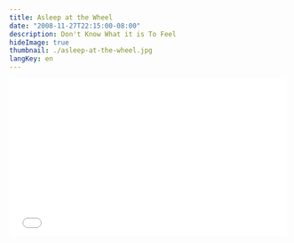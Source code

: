 ```yaml
---
title: Asleep at the Wheel
date: "2008-11-27T22:15:00-08:00"
description: Don't Know What it is To Feel
hideImage: true
thumbnail: ./asleep-at-the-wheel.jpg
langKey: en
---
```


<iframe src="//player.vimeo.com/video/9932047?title=0&byline=0&portrait=0&color=54b4d8&" width="500" height="281" frameborder="0" webkitallowfullscreen mozallowfullscreen allowfullscreen></iframe>
